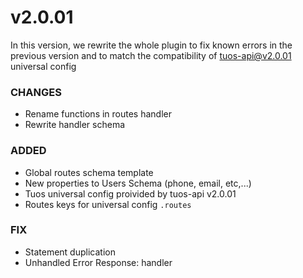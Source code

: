 # v2.0.01
In this version, we rewrite the whole plugin to fix known errors in the previous version and to match the compatibility of tuos-api@v2.0.01 universal config

### CHANGES
 - Rename functions in routes handler
 - Rewrite handler schema

### ADDED
 - Global routes schema template
 - New properties to Users Schema (phone, email, etc,...)
 - Tuos universal config proivided by tuos-api v2.0.01
 - Routes keys for universal config `.routes`

### FIX
 - Statement duplication
 - Unhandled Error Response: handler